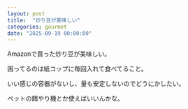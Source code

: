 ```yaml
---
layout: post
title:  "炒り豆が美味しい"
categories: gourmet
date: "2025-09-19 00:00:00"
---
```


Amazonで買った炒り豆が美味しい。

困ってるのは紙コップに毎回入れて食べてること。

いい感じの容器がないし、量も安定しないのでどうにかしたい。

ペットの餌やり機とか使えばいいんかな。


